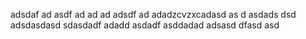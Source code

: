 adsdaf
ad
asdf
ad
ad
ad
adsdf
ad
adadzcvzxcadasd
as
d
asdads
dsd
adsdasdasd
sdasdadf
adadd
asdadf
asddadad
adsasd
dfasd
asd
